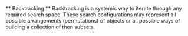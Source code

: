 
** Backtracking **
Backtracking is a systemic way to iterate through any required search space. These
search configurations may represent all possible arrangements (permutations) of 
objects or all possible ways of building a collection of then subsets.




